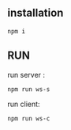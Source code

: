 

## installation

```
npm i
```

## RUN

run server :

```
npm run ws-s
```

run client:

```
npm run ws-c
```
